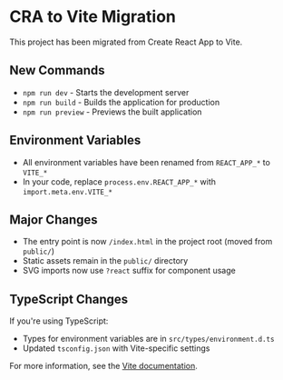 # CRA to Vite Migration

This project has been migrated from Create React App to Vite.

## New Commands

- `npm run dev` - Starts the development server
- `npm run build` - Builds the application for production
- `npm run preview` - Previews the built application

## Environment Variables

- All environment variables have been renamed from `REACT_APP_*` to `VITE_*`
- In your code, replace `process.env.REACT_APP_*` with `import.meta.env.VITE_*`

## Major Changes

- The entry point is now `/index.html` in the project root (moved from `public/`)
- Static assets remain in the `public/` directory
- SVG imports now use `?react` suffix for component usage

## TypeScript Changes

If you're using TypeScript:
- Types for environment variables are in `src/types/environment.d.ts`
- Updated `tsconfig.json` with Vite-specific settings

For more information, see the [Vite documentation](https://vitejs.dev/guide/).
